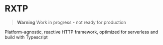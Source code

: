 # RXTP

> **Warning**
> Work in progress - not ready for production

Platform-agnostic, reactive HTTP framework, optimized for serverless and build with Typescript
